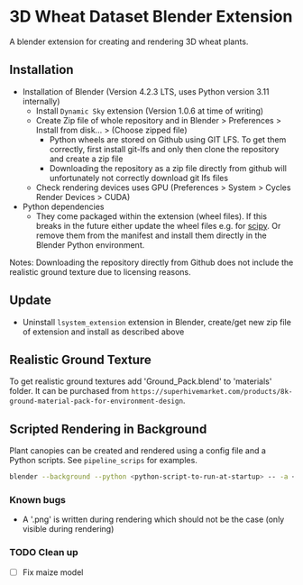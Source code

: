# 3D Wheat Dataset Blender Extension

A blender extension for creating and rendering 3D wheat plants.

## Installation

- Installation of Blender (Version 4.2.3 LTS, uses Python version 3.11 internally)
  - Install `Dynamic Sky` extension (Version 1.0.6 at time of writing)
  - Create Zip file of whole repository and in Blender > Preferences > Install from disk... > (Choose zipped file)
    - Python wheels are stored on Github using GIT LFS. To get them correctly, first install git-lfs and only then clone the repository and create a zip file
    - Downloading the repository as a zip file directly from github will unfortunately not correctly download git lfs files
  - Check rendering devices uses GPU (Preferences > System > Cycles Render Devices > CUDA)
- Python dependencies
  - They come packaged within the extension (wheel files). If this breaks in the future either update the wheel files e.g. for [scipy](https://pypi.org/project/scipy/#files). Or remove them from the manifest and install them directly in the Blender Python environment.

Notes: Downloading the repository directly from Github does not include the realistic ground texture due to licensing reasons.

## Update

- Uninstall `lsystem_extension` extension in Blender, create/get new zip file of extension and install as described above

## Realistic Ground Texture

To get realistic ground textures add 'Ground_Pack.blend' to 'materials' folder. It can be purchased from `https://superhivemarket.com/products/8k-ground-material-pack-for-environment-design`.

## Scripted Rendering in Background

Plant canopies can be created and rendered using a config file and a Python scripts. See `pipeline_scrips` for examples.

```bash
blender --background --python <python-script-to-run-at-startup> -- -a <Argument value> -b <Another argument value>
```

### Known bugs

- A '.png' is written during rendering which should not be the case (only visible during rendering)

### TODO Clean up

- [ ] Fix maize model
